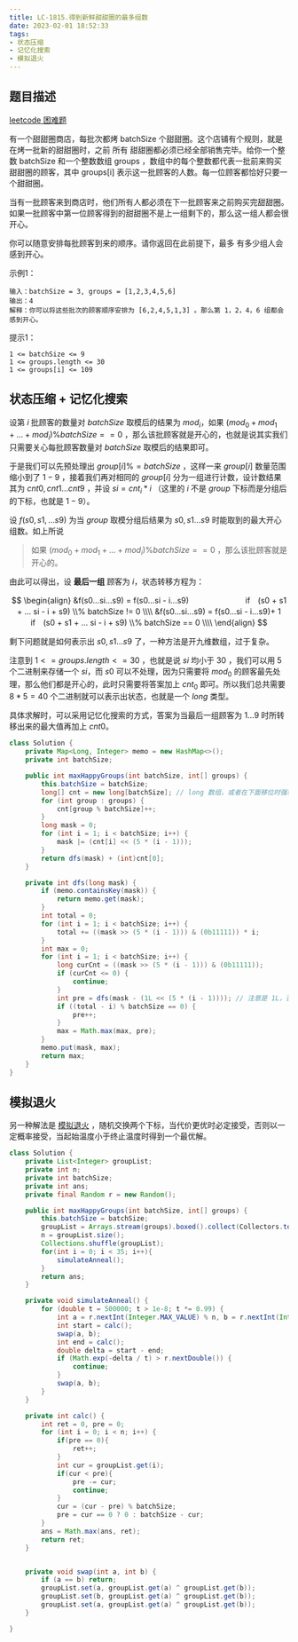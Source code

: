 ```yaml
---
title: LC-1815.得到新鲜甜甜圈的最多组数
date: 2023-02-01 18:52:33
tags:
- 状态压缩
- 记忆化搜索
- 模拟退火
---
```


## 题目描述
[leetcode 困难题](https://leetcode.cn/problems/maximum-number-of-groups-getting-fresh-donuts/)

有一个甜甜圈商店，每批次都烤 batchSize 个甜甜圈。这个店铺有个规则，就是在烤一批新的甜甜圈时，之前 所有 甜甜圈都必须已经全部销售完毕。给你一个整数 batchSize 和一个整数数组 groups ，数组中的每个整数都代表一批前来购买甜甜圈的顾客，其中 groups[i] 表示这一批顾客的人数。每一位顾客都恰好只要一个甜甜圈。

当有一批顾客来到商店时，他们所有人都必须在下一批顾客来之前购买完甜甜圈。如果一批顾客中第一位顾客得到的甜甜圈不是上一组剩下的，那么这一组人都会很开心。

你可以随意安排每批顾客到来的顺序。请你返回在此前提下，最多 有多少组人会感到开心。

示例1：
```
输入：batchSize = 3, groups = [1,2,3,4,5,6]
输出：4
解释：你可以将这些批次的顾客顺序安排为 [6,2,4,5,1,3] 。那么第 1，2，4，6 组都会感到开心。
```

提示1：
```
1 <= batchSize <= 9
1 <= groups.length <= 30
1 <= groups[i] <= 109
```

## 状态压缩 + 记忆化搜索
设第 $i$ 批顾客的数量对 $batchSize$ 取模后的结果为 $mod_i$，如果 $(mod_0 + mod_1 + ... + mod_i) \% batchSize== 0$ ，那么该批顾客就是开心的，也就是说其实我们只需要关心每批顾客数量对 $batchSize$ 取模后的结果即可。

于是我们可以先预处理出 $group[i] \%= batchSize$ ，这样一来 $group[i]$ 数量范围缩小到了 $1-9$ ，接着我们再对相同的 $group[i]$ 分为一组进行计数，设计数结果其为 $cnt0,cnt1...cnt9$ ，并设 $si = cnt_i*i$ （这里的 $i$ 不是 $group$ 下标而是分组后的下标，也就是 $1-9$）。

设 $f(s0,s1,...s9)$ 为当 $group$ 取模分组后结果为 $s0, s1...s9$ 时能取到的最大开心组数。如上所说
> 如果 $(mod_0 + mod_1 + ... + mod_i) \% batchSize== 0$ ，那么该批顾客就是开心的。

由此可以得出，设 **最后一组** 顾客为 $i$，状态转移方程为：

$$
\begin{align}
&f(s0...si...s9) = f(s0...si - i...s9)　　　　　　　 if　(s0 + s1 + ... si - i + s9) \\% batchSize != 0 \\\\
&f(s0...si...s9) = f(s0...si - i...s9)+ 1　　　   　　if　(s0 + s1 + ... si - i + s9) \\% batchSize == 0 \\\\
\end{align}
$$

剩下问题就是如何表示出 $s0,s1...s9$ 了，一种方法是开九维数组，过于复杂。

注意到 $1 <= groups.length <= 30$ ，也就是说 $si$ 均小于 $30$ ，我们可以用 $5$ 个二进制来存储一个 $si$，而 $s0$ 可以不处理，因为只需要将 $mod_0$ 的顾客最先处理，那么他们都是开心的，此时只需要将答案加上 $cnt_0$ 即可。所以我们总共需要 $8 * 5 = 40$ 个二进制就可以表示出状态，也就是一个 $long$ 类型。

具体求解时，可以采用记忆化搜索的方式，答案为当最后一组顾客为 $1...9$ 时所转移出来的最大值再加上 $cnt0$。
```Java
class Solution {
    private Map<Long, Integer> memo = new HashMap<>();
    private int batchSize;

    public int maxHappyGroups(int batchSize, int[] groups) {
        this.batchSize = batchSize;
        long[] cnt = new long[batchSize]; // long 数组，或者在下面移位时强转 long, 否则移位时会"溢出"
        for (int group : groups) {
            cnt[group % batchSize]++;
        }
        long mask = 0;
        for (int i = 1; i < batchSize; i++) {
            mask |= (cnt[i] << (5 * (i - 1)));
        }
        return dfs(mask) + (int)cnt[0];
    }

    private int dfs(long mask) {
        if (memo.containsKey(mask)) {
            return memo.get(mask);
        }
        int total = 0;
        for (int i = 1; i < batchSize; i++) {
            total += ((mask >> (5 * (i - 1))) & (0b11111)) * i;
        }
        int max = 0;
        for (int i = 1; i < batchSize; i++) {
            long curCnt = ((mask >> (5 * (i - 1))) & (0b11111));
            if (curCnt <= 0) {
                continue;
            }
            int pre = dfs(mask - (1L << (5 * (i - 1)))); // 注意是 1L，否则移位时会"溢出"
            if ((total - i) % batchSize == 0) {
                pre++;
            }
            max = Math.max(max, pre);
        }
        memo.put(mask, max);
        return max;
    }
}
```
## 模拟退火
另一种解法是 [模拟退火](https://oi-wiki.org/misc/simulated-annealing/) ，随机交换两个下标，当代价更优时必定接受，否则以一定概率接受，当起始温度小于终止温度时得到一个最优解。
```Java
class Solution {
    private List<Integer> groupList;
    private int n;
    private int batchSize;
    private int ans;
    private final Random r = new Random();

    public int maxHappyGroups(int batchSize, int[] groups) {
        this.batchSize = batchSize;
        groupList = Arrays.stream(groups).boxed().collect(Collectors.toList());
        n = groupList.size();
        Collections.shuffle(groupList);
        for(int i = 0; i < 35; i++){
            simulateAnneal();
        }
        return ans;
    }

    private void simulateAnneal() {
        for (double t = 500000; t > 1e-8; t *= 0.99) {
            int a = r.nextInt(Integer.MAX_VALUE) % n, b = r.nextInt(Integer.MAX_VALUE) % n;
            int start = calc();
            swap(a, b);
            int end = calc();
            double delta = start - end;
            if (Math.exp(-delta / t) > r.nextDouble()) {
                continue;
            }
            swap(a, b);
        }
    }

    private int calc() {
        int ret = 0, pre = 0;
        for (int i = 0; i < n; i++) {
            if(pre == 0){
                ret++;
            }
            int cur = groupList.get(i);
            if(cur < pre){
                pre -= cur;
                continue;
            }
            cur = (cur - pre) % batchSize;
            pre = cur == 0 ? 0 : batchSize - cur;
        }
        ans = Math.max(ans, ret);
        return ret;
    }


    private void swap(int a, int b) {
        if (a == b) return;
        groupList.set(a, groupList.get(a) ^ groupList.get(b));
        groupList.set(b, groupList.get(a) ^ groupList.get(b));
        groupList.set(a, groupList.get(a) ^ groupList.get(b));
    }

}
```
